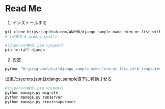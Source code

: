 # Read Me
1. インストールする
```python
git clone https://github.com/ANKM0/django_sample_make_form_or_list_with_templateview.git
# (必要なら pipenv shell)

#(pipenvの場合、pip->pipenv)
pip install django
```

2. 設定
```python
python "D:\programs\test\django_sample_make_form_or_list_with_templateview\django_sample\gen_secrets.py"
```
出来たsecrets.jsonはdjango_sample直下に移動させる
```python
#(pipenvの場合、pip->pipenv)
python manage.py migrate
python manage.py runserver
python manage.py createsuperuser
```
